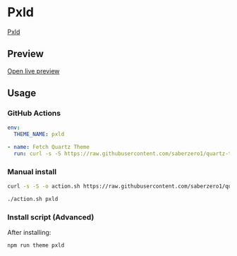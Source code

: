 # Pxld

[Pxld](https://github.com/Lina674)

## Preview

[Open live preview](https://quartz-themes.github.io/pxld/)

## Usage

### GitHub Actions

```yaml
env:
  THEME_NAME: pxld
```

```yaml
- name: Fetch Quartz Theme
  run: curl -s -S https://raw.githubusercontent.com/saberzero1/quartz-themes/master/action.sh | bash -s -- $THEME_NAME
```

### Manual install

```bash
curl -s -S -o action.sh https://raw.githubusercontent.com/saberzero1/quartz-themes/master/action.sh

./action.sh pxld
```

### Install script (Advanced)

After installing:

```bash
npm run theme pxld
```
